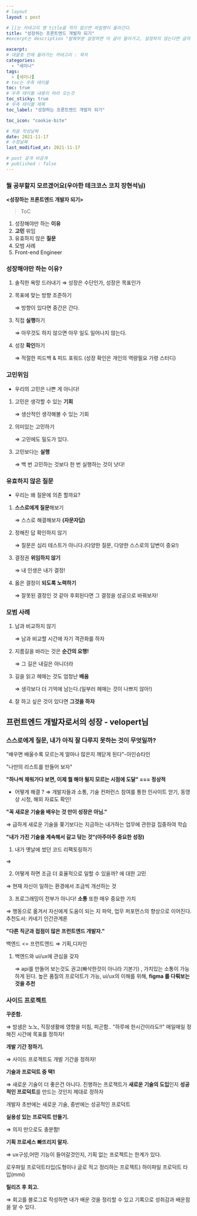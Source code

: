 ```yaml
---
# layout
layout : post

# []는 카테고리 명 title을 적지 않으면 파일명이 올라간다.
title: "성장하는 프론트엔드 개발자 되기"
#excerpt는 description "발췌부분 설정하면 이 글이 들어가고, 설정하지 않는다면 글의 첫 문단이 들어가게됨"

excerpt:
# 대괄호 안에 들어가는 카테고리 : 목차
categories:
  - "세미나"
tags:
  - [세미나]
# toc는 우측 테이블
toc: true
# 우측 테이블 내용이 따라 오는것 
toc_sticky: true
# 우측 테이블 제목
toc_label: "성장하는 프론트엔드 개발자 되기"

toc_icon: "cookie-bite"

# 처음 작성날짜
date: 2021-11-17
# 수정날짜
last_modified_at: 2021-11-17

# post 공개 비공개
# published : false 
---
```


### 뭘 공부할지 모르겠어요(우아한 테크코스 코치 장현석님)

**<성장하는 프론트엔드 개발자 되기>**

> ToC
> 
1.  성장해야만 하는 **이유**
2. **고민** 위임
3. 유효하지 않은 **질문**
4. 모범 사례
5. Front-end Engineer

### 성장해야만 하는 이유?

1. 솔직한 욕망 드러내기 
⇒ 성장은 수단인가, 성장은 목표인가
2. 목표에 맞는 방향 조준하기
    
    ⇒ 방향이 있다면 중간은 간다.
    
3. 직접 **실행**하기
    
    ⇒ 아무것도 하지 않으면 아무 일도 일어나지 않는다.
    
4. 성장 **확인**하기
    
    ⇒ 적절한 피드백 & 피드 포워드 (성장 확인은 개인의 역량필요 가령 스터디)
    

### 고민위임

- 우리의 고민은 나쁜 게 아니다!
1. 고민은 생각할 수 있는 **기회**
    
    ⇒ 생산적인 생각해볼 수 있는 기회 
    
2. 의미있는 고민하기
    
    ⇒ 고민에도 밀도가 있다.
    
3. 고민보다는 **실행**
    
    ⇒  백 번 고민하는 것보다 한 번 실행하는 것이 낫다!
    

### 유효하지 않은 질문

- 우리는 왜 질문에 의존 할까요?
1. **스스로에게 질문**해보기
    
    ⇒  스스로 해결해보자 **(자문자답)**
    
2. 정해진 답 확인하지 않기
    
    ⇒ 질문은 심리 테스트가 아니다.(다양한 질문, 다양한 스스로의 답변이 중요!)
    
3. 결정권 **위임하지 않기**
    
    ⇒ 내 인생은 내가 결정!
    
4. 옳은 결정이 **되도록 노력하기**
    
    ⇒  잘못된 결정인 것 같아 후회된다면 그 결정을 성공으로 바꿔보자!
    

### 모범 사례

1. 남과 비교하지 않기
    
    ⇒ 남과 비교할 시간에 자기 객관화를 하자
    
2. 지름길을 바라는 것은 **순간의 요행!**
    
    ⇒ 그 길은 내길은 아니더라 
    
3. 길을 읽고 헤매는 것도 엄청난 **배움**
    
    ⇒  생각보다 더 기억에 남는다.(일부러 헤매는 것이 나쁘지 않아!)
    
4. 잘 하고 싶은 것이 있다면 **그것을 하자**

## 프런트엔드 개발자로서의 성장 - velopert님

### 스스로에게 질문, 내가 아직 잘 다루지 못하는 것이 무엇일까?

"배우면 배울수록 모르는게 얼마나 많은지 깨닫게 된다"-아인슈타인

"나만의 리스트를 만들어 보자"

**"하나씩 채워가다 보면, 이제 뭘 해야 될지 모르는 시점에 도달" === 정상적**

- 어떻게 해결 ? ⇒ 개발자들과 소통, 기술 컨퍼런스 참여를 통한 인사이트 얻기, 동영상 시청, 해외 자료도 확인!

**"꼭 새로운 기술을 배우는 것 만이 성장은 아님."**

⇒ 급하게 새로운 기술을 쫒기보다는 지금하는 내가하는 업무에 관한걸 집중하여 학습

**"내가 가진 기술을 계속해서 갈고 닦는 것"(아주아주 중요한 성장)**

1. 내가 옛날에 썼던 코드 리팩토링하기 

⇒ 

2. 어떻게 하면 조금 더 효율적으로 일할 수 있을까? 에 대한 고민

⇒ 현재 자신이 일하는 환경에서 조금씩 개선하는 것

3. 프로그래밍이 전부가 아니다! **소통** 또한 매우 중요한 가치

⇒ 행동으로 옮겨서 자신에게 도움이 되는 지 파악, 업무 퍼포먼스의 향상으로 이어진다. 추천도서: 카네기 인간관계론

**"다른 직군과 접점이 많은 프런트엔드 개발자."**

 백엔드 <= 프런트엔드 ⇒ 기획,디자인

1. 백엔드와 ui/ux에 관심을 갖자
    
    ⇒ api를 만들어 보는것도 권고(빠삭한것이 아니라 기본기) , 가치있는 소통이 가능하게 된다. 높은 품질의 프로덕트가 가능, ui/ux의 이해를 위해, **figma 를 다뤄보는 것을 추천**
    

### 사이드 프로젝트

**꾸준함.**

⇒ 밤샘은 노노, 직장생활에 영향을 미침, 피곤함.. "하루에 한시간이라도!!" 매일매일 정해진 시간에 목표를 정하자! 

**개발 기간 정하기.**

⇒  사이드 프로젝트도 개발 기간을 정하자!

**기술과 프로덕트 중 택1**

⇒ 새로운 기술이 더 좋은건 아니다. 진행하는 프로젝트가 **새로운 기술의 도입**인지 **성공적인 프로덕트**를 만드는 것인지 제대로 정하자

개발자 초반에는 새로운 기술, 중반에는 성공적인 프로덕트

**실용성 있는 프로덕트 만들기.**

⇒ 의지 만으로도 충분함!

**기획 프로세스 빠뜨리지 말자.**

⇒ ux구성,어떤 기능이 들어갈것인지, 기획 없는 프로젝트는 한계가 있다. 

로우파일 프로덕트타입(도형이나 글로 적고 정리하는 프로젝트) 하이파일 프로덕트 타입(mmi)

**릴리즈 후 회고.**

⇒ 회고를 블로그로 작성하면 내가 배운 것을 정리할 수 있고 기록으로 성취감과 배운점을 알 수 있다.
